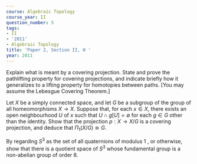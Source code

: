 ```yaml
---
course: Algebraic Topology
course_year: II
question_number: 5
tags:
- II
- '2011'
- Algebraic Topology
title: 'Paper 2, Section II, H '
year: 2011
---
```




Explain what is meant by a covering projection. State and prove the pathlifting property for covering projections, and indicate briefly how it generalizes to a lifting property for homotopies between paths. [You may assume the Lebesgue Covering Theorem.]

Let $X$ be a simply connected space, and let $G$ be a subgroup of the group of all homeomorphisms $X \rightarrow X$. Suppose that, for each $x \in X$, there exists an open neighbourhood $U$ of $x$ such that $U \cap g[U]=\emptyset$ for each $g \in G$ other than the identity. Show that the projection $p: X \rightarrow X / G$ is a covering projection, and deduce that $\Pi_{1}(X / G) \cong G$.

By regarding $S^{3}$ as the set of all quaternions of modulus 1 , or otherwise, show that there is a quotient space of $S^{3}$ whose fundamental group is a non-abelian group of order $8 .$